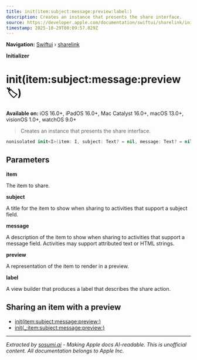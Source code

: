 ```yaml
---
title: init(item:subject:message:preview:label:)
description: Creates an instance that presents the share interface.
source: https://developer.apple.com/documentation/swiftui/sharelink/init(item:subject:message:preview:label:)
timestamp: 2025-10-29T00:09:57.829Z
---
```


**Navigation:** [Swiftui](/documentation/swiftui) › [sharelink](/documentation/swiftui/sharelink)

**Initializer**

# init(item:subject:message:preview:label:)

**Available on:** iOS 16.0+, iPadOS 16.0+, Mac Catalyst 16.0+, macOS 13.0+, visionOS 1.0+, watchOS 9.0+

> Creates an instance that presents the share interface.

```swift
nonisolated init<I>(item: I, subject: Text? = nil, message: Text? = nil, preview: SharePreview<PreviewImage, PreviewIcon>, @ViewBuilder label: () -> Label) where Data == CollectionOfOne<I>, I : Transferable
```

## Parameters

**item**

The item to share.



**subject**

A title for the item to show when sharing to activities that support a subject field.



**message**

A description of the item to show when sharing to activities that support a message field. Activities may support attributed text or HTML strings.



**preview**

A representation of the item to render in a preview.



**label**

A view builder that produces a label that describes the share action.



## Sharing an item with a preview

- [init(item:subject:message:preview:)](/documentation/swiftui/sharelink/init(item:subject:message:preview:))
- [init(_:item:subject:message:preview:)](/documentation/swiftui/sharelink/init(_:item:subject:message:preview:))

---

*Extracted by [sosumi.ai](https://sosumi.ai) - Making Apple docs AI-readable.*
*This is unofficial content. All documentation belongs to Apple Inc.*
